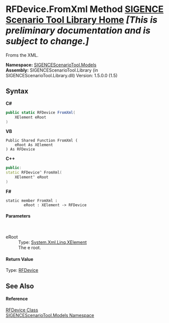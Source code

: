 # RFDevice.FromXml Method <a href="https://github.com/ObiWanLansi/SIGENCE-Scenario-Tool">SIGENCE Scenario Tool Library Home</a> _**\[This is preliminary documentation and is subject to change.\]**_

Froms the XML.

**Namespace:**&nbsp;<a href="f93b21e6-e11a-5c2f-6a3f-e615945fd019.md">SIGENCEScenarioTool.Models</a><br />**Assembly:**&nbsp;SIGENCEScenarioTool.Library (in SIGENCEScenarioTool.Library.dll) Version: 1.5.0.0 (1.5)

## Syntax

**C#**<br />
``` C#
public static RFDevice FromXml(
	XElement eRoot
)
```

**VB**<br />
``` VB
Public Shared Function FromXml ( 
	eRoot As XElement
) As RFDevice
```

**C++**<br />
``` C++
public:
static RFDevice^ FromXml(
	XElement^ eRoot
)
```

**F#**<br />
``` F#
static member FromXml : 
        eRoot : XElement -> RFDevice 

```


#### Parameters
&nbsp;<dl><dt>eRoot</dt><dd>Type: <a href="http://msdn2.microsoft.com/en-us/library/bb340098" target="_blank">System.Xml.Linq.XElement</a><br />The e root.</dd></dl>

#### Return Value
Type: <a href="a824a6f0-dedb-4d3f-8139-8c48872258ae.md">RFDevice</a><br />

## See Also


#### Reference
<a href="a824a6f0-dedb-4d3f-8139-8c48872258ae.md">RFDevice Class</a><br /><a href="f93b21e6-e11a-5c2f-6a3f-e615945fd019.md">SIGENCEScenarioTool.Models Namespace</a><br />